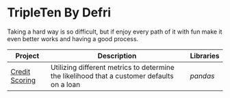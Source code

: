 # TripleTen By Defri
Taking a hard way is so difficult, but if enjoy every path of it with fun make it even better works and having a good process.

| Project | Description | Libraries |
| ------- | ----------- | ------------------- |
| [Credit Scoring](https://github.com/defardi/defri-tripleten/tree/Project-1) | Utilizing different metrics to determine the likelihood that a customer defaults on a loan | *pandas* |
